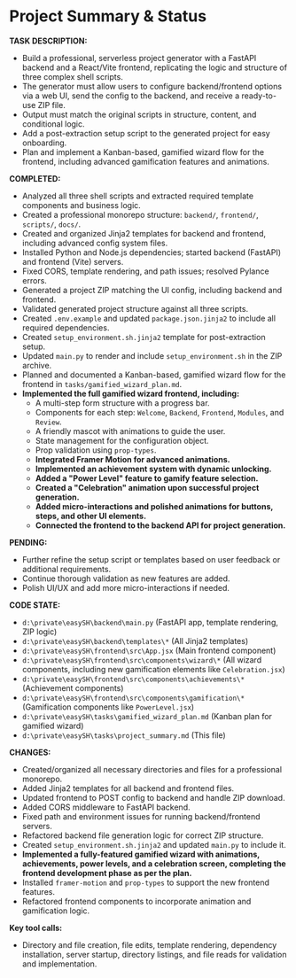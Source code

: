 # Project Summary & Status

**TASK DESCRIPTION:**
- Build a professional, serverless project generator with a FastAPI backend and a React/Vite frontend, replicating the logic and structure of three complex shell scripts.
- The generator must allow users to configure backend/frontend options via a web UI, send the config to the backend, and receive a ready-to-use ZIP file.
- Output must match the original scripts in structure, content, and conditional logic.
- Add a post-extraction setup script to the generated project for easy onboarding.
- Plan and implement a Kanban-based, gamified wizard flow for the frontend, including advanced gamification features and animations.

**COMPLETED:**
- Analyzed all three shell scripts and extracted required template components and business logic.
- Created a professional monorepo structure: `backend/`, `frontend/`, `scripts/`, `docs/`.
- Created and organized Jinja2 templates for backend and frontend, including advanced config system files.
- Installed Python and Node.js dependencies; started backend (FastAPI) and frontend (Vite) servers.
- Fixed CORS, template rendering, and path issues; resolved Pylance errors.
- Generated a project ZIP matching the UI config, including backend and frontend.
- Validated generated project structure against all three scripts.
- Created `.env.example` and updated `package.json.jinja2` to include all required dependencies.
- Created `setup_environment.sh.jinja2` template for post-extraction setup.
- Updated `main.py` to render and include `setup_environment.sh` in the ZIP archive.
- Planned and documented a Kanban-based, gamified wizard flow for the frontend in `tasks/gamified_wizard_plan.md`.
- **Implemented the full gamified wizard frontend, including:**
  - A multi-step form structure with a progress bar.
  - Components for each step: `Welcome`, `Backend`, `Frontend`, `Modules`, and `Review`.
  - A friendly mascot with animations to guide the user.
  - State management for the configuration object.
  - Prop validation using `prop-types`.
  - **Integrated Framer Motion for advanced animations.**
  - **Implemented an achievement system with dynamic unlocking.**
  - **Added a "Power Level" feature to gamify feature selection.**
  - **Created a "Celebration" animation upon successful project generation.**
  - **Added micro-interactions and polished animations for buttons, steps, and other UI elements.**
  - **Connected the frontend to the backend API for project generation.**

**PENDING:**
- Further refine the setup script or templates based on user feedback or additional requirements.
- Continue thorough validation as new features are added.
- Polish UI/UX and add more micro-interactions if needed.

**CODE STATE:**
- `d:\private\easySH\backend\main.py` (FastAPI app, template rendering, ZIP logic)
- `d:\private\easySH\backend\templates\*` (All Jinja2 templates)
- `d:\private\easySH\frontend\src\App.jsx` (Main frontend component)
- `d:\private\easySH\frontend\src\components\wizard\*` (All wizard components, including new gamification elements like `Celebration.jsx`)
- `d:\private\easySH\frontend\src\components\achievements\*` (Achievement components)
- `d:\private\easySH\frontend\src\components\gamification\*` (Gamification components like `PowerLevel.jsx`)
- `d:\private\easySH\tasks\gamified_wizard_plan.md` (Kanban plan for gamified wizard)
- `d:\private\easySH\tasks\project_summary.md` (This file)

**CHANGES:**
- Created/organized all necessary directories and files for a professional monorepo.
- Added Jinja2 templates for all backend and frontend files.
- Updated frontend to POST config to backend and handle ZIP download.
- Added CORS middleware to FastAPI backend.
- Fixed path and environment issues for running backend/frontend servers.
- Refactored backend file generation logic for correct ZIP structure.
- Created `setup_environment.sh.jinja2` and updated `main.py` to include it.
- **Implemented a fully-featured gamified wizard with animations, achievements, power levels, and a celebration screen, completing the frontend development phase as per the plan.**
- Installed `framer-motion` and `prop-types` to support the new frontend features.
- Refactored frontend components to incorporate animation and gamification logic.

**Key tool calls:**
- Directory and file creation, file edits, template rendering, dependency installation, server startup, directory listings, and file reads for validation and implementation.
